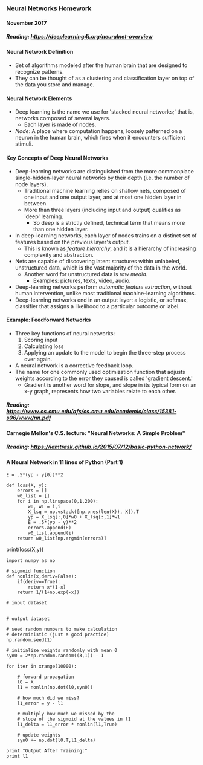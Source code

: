 ### Neural Networks Homework
#### November 2017

##### Reading: https://deeplearning4j.org/neuralnet-overview
#### Neural Network Definition
* Set of algorithms modeled after the human brain that are designed to recognize patterns.
* They can be thought of as a clustering and classification layer on top of the data you store and manage.

#### Neural Network Elements
* Deep learning is the name we use for 'stacked neural networks;' that is, networks composed of several layers.
    * Each layer is made of nodes.
* *Node*: A place where computation happens, loosely patterned on a neuron in the human brain, which fires when it encounters sufficient stimuli.

#### Key Concepts of Deep Neural Networks
* Deep-learning networks are distinguished from the more commonplace single-hidden-layer neural networks by their depth (i.e. the number of node layers).
    * Traditional machine learning relies on shallow nets, composed of one input and one output layer, and at most one hidden layer in between.
    * More than three layers (including input and output) qualifies as 'deep' learning.
        * So deep is a strictly defined, technical term that means more than one hidden layer.
* In deep-learning networks, each layer of nodes trains on a distinct set of features based on the previous layer's output.
    * This is known as *feature hierarchy*, and it is a hierarchy of increasing complexity and abstraction.
* Nets are capable of discovering latent structures within unlabeled, unstructured data, which is the vast majority of the data in the world.
    * Another word for unstructured data is *raw media*.
        * Examples: pictures, texts, video, audio.
* Deep-learning networks perform *automatic feature extraction*, without human intervention, unlike most traditional machine-learning algorithms.
* Deep-learning networks end in an output layer: a logistic, or softmax, classifier that assigns a likelihood to a particular outcome or label.

#### Example: Feedforward Networks
* Three key functions of neural networks:
    1) Scoring input
    2) Calculating loss
    3) Applying an update to the model to begin the three-step process over again.
* A neural network is a corrective feedback loop.
* The name for one commonly used optimization function that adjusts weights according to the error they caused is called 'gradient descent.'
    * Gradient is another word for slope, and slope in its typical form on an x-y graph, represents how two variables relate to each other.

##### Reading: https://www.cs.cmu.edu/afs/cs.cmu.edu/academic/class/15381-s06/www/nn.pdf
#### Carnegie Mellon's C.S. lecture: "Neural Networks: A Simple Problem"

##### Reading: https://iamtrask.github.io/2015/07/12/basic-python-network/
#### A Neural Network in 11 lines of Python (Part 1)

~~~
E = .5*(yp - y[0])**2

def loss(X, y):
    errors = []
    w0_list = []
    for i in np.linspace(0,1,200):
        w0, w1 = i,i
        X_lsq = np.vstack([np.ones(len(X)), X]).T
        yp = X_lsq[:,0]*w0 + X_lsq[:,1]*w1
        E = .5*(yp - y)**2
        errors.append(E)
        w0_list.append(i)
    return w0_list[np.argmin(errors)]
~~~
print(loss(X,y))

~~~
import numpy as np

# sigmoid function
def nonlin(x,deriv=False):
    if(deriv==True):
        return x*(1-x)
    return 1/(1+np.exp(-x))

# input dataset


# output dataset            

# seed random numbers to make calculation
# deterministic (just a good practice)
np.random.seed(1)

# initialize weights randomly with mean 0
syn0 = 2*np.random.random((3,1)) - 1

for iter in xrange(10000):

    # forward propagation
    l0 = X
    l1 = nonlin(np.dot(l0,syn0))

    # how much did we miss?
    l1_error = y - l1

    # multiply how much we missed by the
    # slope of the sigmoid at the values in l1
    l1_delta = l1_error * nonlin(l1,True)

    # update weights
    syn0 += np.dot(l0.T,l1_delta)

print "Output After Training:"
print l1
